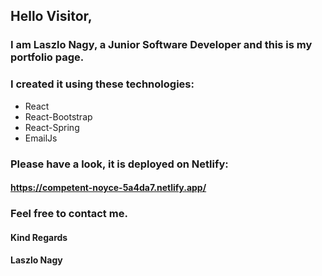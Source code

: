 ## Hello Visitor,

### I am Laszlo Nagy, a Junior Software Developer and this is my portfolio page.

### I created it using these technologies:
- React
- React-Bootstrap
- React-Spring
- EmailJs

### Please have a look, it is deployed on Netlify:

#### https://competent-noyce-5a4da7.netlify.app/

### Feel free to contact me.

#### Kind Regards

#### Laszlo Nagy